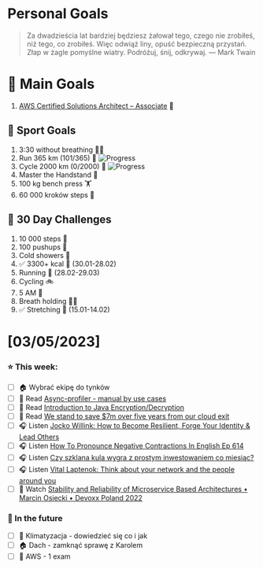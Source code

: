 
Personal Goals
==============
> Za dwadzieścia lat bardziej będziesz żałował tego, czego nie zrobiłeś, niż tego, co zrobiłeś. Więc odwiąż liny, opuść bezpieczną przystań. Złap w żagle pomyślne wiatry. Podróżuj, śnij, odkrywaj.
> — Mark Twain

# 🥇 Main Goals 
1. [AWS Certified Solutions Architect – Associate](https://aws.amazon.com/certification/certified-solutions-architect-associate/) 📜

## 🥈 Sport Goals 
1. 3:30 without breathing 😮‍💨
2. Run 365 km (101/365) 🏃 ![Progress](https://progress-bar.dev/27/)
3. Cycle 2000 km (0/2000) 🚴 ![Progress](https://progress-bar.dev/0/)
4. Master the Handstand 🤸
5. 100 kg bench press  🏋️
6. 60 000 kroków steps 🚶

## 🥉 30 Day Challenges 
1. 10 000 steps 🦶 
2. 100 pushups 🙇
3. Cold showers 🚿
4. ✅ 3300+ kcal 🍌 (30.01-28.02)
5. Running 🏃 (28.02-29.03)
6. Cycling 🚲
7. 5 AM 🌅
8. Breath holding 😮‍💨
9. ✅ Stretching 🧘 (15.01-14.02)

# [03/05/2023]
### ⭐ This week:
- [ ] 🏠 Wybrać ekipę do tynków
- [ ] 📗 Read [Async-profiler - manual by use cases](https://krzysztofslusarski.github.io/2022/12/12/async-manual.html)
- [ ] 📗 Read [Introduction to Java Encryption/Decryption](https://dev.java/learn/security/intro/)
- [ ] 📗 Read [We stand to save $7m over five years from our cloud exit](https://world.hey.com/dhh/we-stand-to-save-7m-over-five-years-from-our-cloud-exit-53996caa)
- [ ] 🎧 Listen [Jocko Willink: How to Become Resilient, Forge Your Identity & Lead Others](https://hubermanlab.com/jocko-willink-how-to-become-resilient-forge-your-identity-and-lead-others/)
- [ ] 🎧 Listen [How To Pronounce Negative Contractions In English Ep 614](https://www.listennotes.com/podcasts/learn-english/how-to-pronounce-negative-6GS3n2MaeRQ/)
- [ ] 🎧 Listen [Czy szklana kula wygra z prostym inwestowaniem co miesiąc?](https://inwestomat.eu/czy-szklana-kula-wygra-z-prostym-inwestowaniem-co-miesiac/)
- [ ] 🎧 Listen [Vital Laptenok: Think about your network and the people around you](https://zaprojektujswojezycie.pl/vital-laptenok-think-about-your-network-and-the-people-around-you/)
- [ ] 🎥 Watch [Stability and Reliability of Microservice Based Architectures • Marcin Osiecki • Devoxx Poland 2022](https://youtu.be/wYDK658iC5Q)

### 🏅 In the future 
- [ ] 🥶 Klimatyzacja - dowiedzieć się co i jak
- [ ] 🏠 Dach - zamknąć sprawę z Karolem
- [ ] 🎥 AWS - 1 exam
